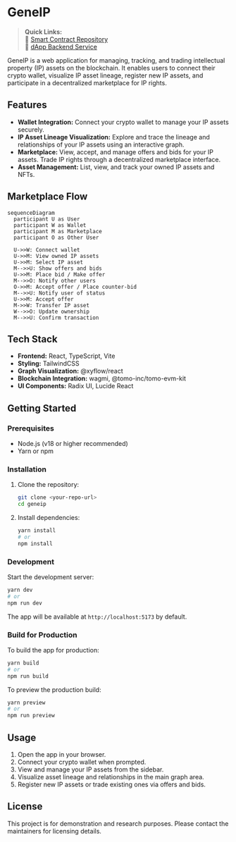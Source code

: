 # GeneIP

> **Quick Links:**  
> 📝 [Smart Contract Repository](https://github.com/akbaridria/geneip-contract)  
> 🔄 [dApp Backend Service](https://github.com/akbaridria/geneip-server)

GeneIP is a web application for managing, tracking, and trading intellectual property (IP) assets on the blockchain. It enables users to connect their crypto wallet, visualize IP asset lineage, register new IP assets, and participate in a decentralized marketplace for IP rights.

## Features

- **Wallet Integration:** Connect your crypto wallet to manage your IP assets securely.
- **IP Asset Lineage Visualization:** Explore and trace the lineage and relationships of your IP assets using an interactive graph.
- **Marketplace:** View, accept, and manage offers and bids for your IP assets. Trade IP rights through a decentralized marketplace interface.
- **Asset Management:** List, view, and track your owned IP assets and NFTs.

## Marketplace Flow

```mermaid
sequenceDiagram
  participant U as User
  participant W as Wallet
  participant M as Marketplace
  participant O as Other User

  U->>W: Connect wallet
  U->>M: View owned IP assets
  U->>M: Select IP asset
  M-->>U: Show offers and bids
  U->>M: Place bid / Make offer
  M-->>O: Notify other users
  O->>M: Accept offer / Place counter-bid
  M-->>U: Notify user of status
  U->>M: Accept offer
  M->>W: Transfer IP asset
  W-->>O: Update ownership
  M-->>U: Confirm transaction
```

## Tech Stack

- **Frontend:** React, TypeScript, Vite
- **Styling:** TailwindCSS
- **Graph Visualization:** @xyflow/react
- **Blockchain Integration:** wagmi, @tomo-inc/tomo-evm-kit
- **UI Components:** Radix UI, Lucide React

## Getting Started

### Prerequisites
- Node.js (v18 or higher recommended)
- Yarn or npm

### Installation

1. Clone the repository:
   ```bash
   git clone <your-repo-url>
   cd geneip
   ```
2. Install dependencies:
   ```bash
   yarn install
   # or
   npm install
   ```

### Development

Start the development server:
```bash
yarn dev
# or
npm run dev
```

The app will be available at `http://localhost:5173` by default.

### Build for Production

To build the app for production:
```bash
yarn build
# or
npm run build
```

To preview the production build:
```bash
yarn preview
# or
npm run preview
```

## Usage

1. Open the app in your browser.
2. Connect your crypto wallet when prompted.
3. View and manage your IP assets from the sidebar.
4. Visualize asset lineage and relationships in the main graph area.
5. Register new IP assets or trade existing ones via offers and bids.

## License

This project is for demonstration and research purposes. Please contact the maintainers for licensing details.
